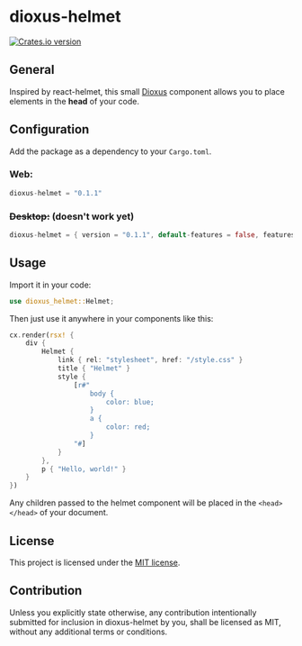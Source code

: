 # dioxus-helmet

<a href="https://crates.io/crates/dioxus-helmet">
  <img src="https://img.shields.io/crates/v/dioxus-helmet.svg?style=flat-square"
  alt="Crates.io version" />
</a>

## General

Inspired by react-helmet, this small [Dioxus](https://github.com/DioxusLabs/dioxus) component allows you to place elements in the **head** of your code.

## Configuration

Add the package as a dependency to your `Cargo.toml`.

### Web:
```rust
dioxus-helmet = "0.1.1"
```

### ~~Desktop:~~ (doesn't work yet)
```rust
dioxus-helmet = { version = "0.1.1", default-features = false, features = ["desktop"] }
```

## Usage

Import it in your code: 
```rust
use dioxus_helmet::Helmet;
```

Then just use it anywhere in your components like this:

```rust
cx.render(rsx! {
    div {
        Helmet {
            link { rel: "stylesheet", href: "/style.css" }
            title { "Helmet" }
            style {
                [r#"
                    body {
                        color: blue;
                    }
                    a {
                        color: red;
                    }
                "#]
            }
        },
        p { "Hello, world!" }
    }
})
```

Any children passed to the helmet component will be placed in the `<head></head>` of your document.

## License

This project is licensed under the [MIT license](https://github.com/saicu/dioxus-helmet/blob/main/LICENSE).

## Contribution

Unless you explicitly state otherwise, any contribution intentionally submitted for inclusion in dioxus-helmet by you, shall be licensed as MIT, without any additional terms or conditions.
